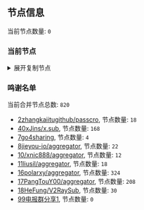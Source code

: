 
## 节点信息
当前节点数量: `0`
### 当前节点
<details>
  <summary>展开复制节点</summary>

    

</details>

### 鸣谢名单
当前合并节点总数: `820`
- [2zhangkaiitugithub/passcro](https://github.com/zhangkaiitugithub/passcro), 节点数量: `18`
- [40xJins/x.sub](https://github.com/0xJins/x.sub), 节点数量: `168`
- [7go4sharing](https://github.com/go4sharing), 节点数量: `4`
- [8jieyou-io/aggregator](https://github.com/jieyou-io/aggregator), 节点数量: `22`
- [10/xnic888/aggregator](https://github.com/xnic888/aggregator), 节点数量: `12`
- [11liusil/aggregator](https://github.com/liusil/aggregator), 节点数量: `18`
- [16polarxy/aggregator](https://github.com/polarxy/aggregator), 节点数量: `324`
- [17PangTouY00/aggregator](https://github.com/PangTouY00/aggregator), 节点数量: `208`
- [18HeFung/V2RaySub](https://github.com/HeFung/V2RaySub), 节点数量: `30`
- [99电报群分享1](https://github.com/cdddbc/getAirport), 节点数量: `0`


